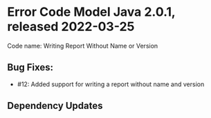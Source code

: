 # Error Code Model Java 2.0.1, released 2022-03-25

Code name: Writing Report Without Name or Version

## Bug Fixes:

* #12: Added support for writing a report without name and version

## Dependency Updates


